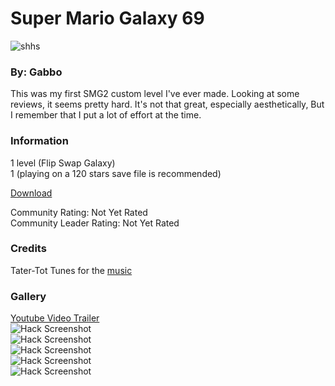 # Super Mario Galaxy 69
![shhs](https://media.discordapp.net/attachments/709179281695178813/796535400209580072/hdh.png)
### By: Gabbo

This was my first SMG2 custom level I've ever made. Looking at some reviews, it seems pretty hard. It's not that great, especially aesthetically, But I remember that I put a lot of effort at the time. 

### Information
1 level (Flip Swap Galaxy)<br/>
1 (playing on a 120 stars save file is recommended)

[Download](https://www.mediafire.com/file/mt6e3dorfx1ttyr/Super_Mario_Galaxy_69.zip/file)

Community Rating: Not Yet Rated<br/>
Community Leader Rating: Not Yet Rated

### Credits
Tater-Tot Tunes for the [music](https://www.youtube.com/watch?v=INe8EFD6i34)

### Gallery
[Youtube Video Trailer](https://www.youtube.com/watch?v=B5CxuZS8nvw)<br/>
![Hack Screenshot](https://media.discordapp.net/attachments/709179281695178813/796542713562267678/Screenshot_2021-01-07-01-54-25.png?width=878&height=494)<br/>
![Hack Screenshot](https://media.discordapp.net/attachments/709179281695178813/796542715164753930/Screenshot_2021-01-07-01-54-33.png?width=878&height=494)<br/>
![Hack Screenshot](https://media.discordapp.net/attachments/709179281695178813/796542716749545472/Screenshot_2021-01-07-01-54-46.png?width=878&height=494)<br/>
![Hack Screenshot](https://media.discordapp.net/attachments/709179281695178813/796542739323158528/Screenshot_2021-01-07-01-55-04.png?width=878&height=494)<br/>
![Hack Screenshot](https://media.discordapp.net/attachments/709179281695178813/796542741658992640/Screenshot_2021-01-07-01-55-35.png?width=878&height=494)<br/>
